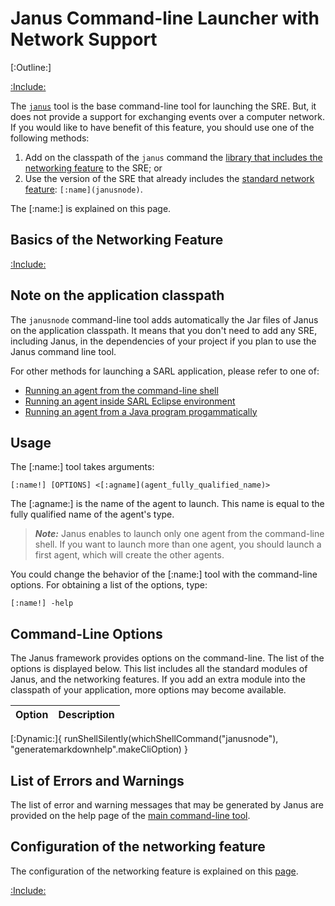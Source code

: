 # Janus Command-line Launcher with Network Support

[:Outline:]

[:Include:](./janus.inc)

The [`janus`](./Janus.md) tool is the base command-line tool for launching the SRE.
But, it does not provide a support for exchanging events over a computer
network. If you would like to have benefit of this feature, you should use one of the following
methods:

1. Add on the classpath of the `janus` command the [library that includes the networking feature](./JanusNetworkExtension.md) to the SRE; or
2. Use the version of the SRE that already includes the [standard network feature](./JanusNetworkExtension.md): `[:name](janusnode)`.

The [:name:] is explained on this page.

## Basics of the Networking Feature

[:Include:](./hazelcast.inc)

## Note on the application classpath

The `janusnode` command-line tool adds automatically the Jar files of Janus on the application classpath.
It means that you don't need to add any SRE, including Janus, in the dependencies of your project if you plan to use the Janus command line tool.

For other methods for launching a SARL application, please refer to one of:

* [Running an agent from the command-line shell](../gettingstarted/RunSARLAgentCLI.md)
* [Running an agent inside SARL Eclipse environment](../gettingstarted/RunSARLAgentEclipse.md)
* [Running an agent from a Java program progammatically](../gettingstarted/RunSARLAgentJava.md)

## Usage

The [:name:] tool takes arguments:

```text
[:name!] [OPTIONS] <[:agname](agent_fully_qualified_name)>
```


The [:agname:] is the name of the agent to launch. This name is equal to the
fully qualified name of the agent's type.

> **_Note:_** Janus enables to launch only one agent from the command-line shell. If you want to launch
> more than one agent, you should launch a first agent, which will create the other agents.

You could change the behavior of the [:name:] tool with the command-line options.
For obtaining a list of the options, type:

```texts
[:name!] -help
```


## Command-Line Options

The Janus framework provides options on the command-line.
The list of the options is displayed below. This list includes
all the standard modules of Janus, and the networking features.
If you add an extra module into the classpath of your application,
more options may become available.



| Option | Description |
| ------ | ----------- |
[:Dynamic:]{
	runShellSilently(whichShellCommand("janusnode"), "generatemarkdownhelp".makeCliOption)
}



## List of Errors and Warnings

The list of error and warning messages that may be generated by Janus are provided on the
help page of the [main command-line tool](./Janus.md).

## Configuration of the networking feature

The configuration of the networking feature is explained on this [page](./JanusNetworkExtension.md).


[:Include:](../legal.inc)

